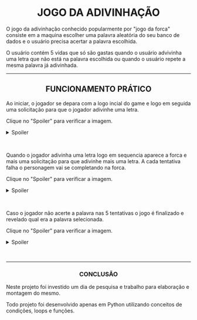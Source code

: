 <h1 align="center"><b>JOGO DA ADIVINHAÇÃO</b></h1>
<p>
O jogo da adivinhação conhecido popularmente por "jogo da forca" consiste em a maquina escolher uma palavra aleatória do seu banco de dados e o usuário precisa acertar a palavra escolhida.

O usuário contém 5 vidas que só são gastas quando o usuário advivinha uma letra que não está na palavra escolhida ou quando o usuário repete a mesma palavra já adivinhada.
</p>
<hr>
<h2 align="center"><b>FUNCIONAMENTO PRÁTICO</b></h2>
<p>
    Ao iniciar, o jogador se depara com a logo incial do game e logo em seguida uma solicitação para que o jogador adivinhe uma letra.
    <p>Clique no "Spoiler" para verificar a imagem.</p>
    <details>
        <summary>Spoiler</summary>
        <img size="20%" align="center" src="https://i.imgur.com/xQtRVZC.png">
    </details>  
</p>
<br>
<p>
    Quando o jogador adivinha uma letra logo em sequencia aparece a forca e mais uma solicitação para que adivinhe mais uma letra. A cada tentativa falha o personagem vai se completando na forca.
    <p>Clique no "Spoiler" para verificar a imagem.</p>
    <details>
    <summary :hover="color: blue">Spoiler</summary>
        <img size="20%" align="center" src="https://i.imgur.com/J4zlxrE.png">
        <img size="20%" align="center" src="https://i.imgur.com/gFFnSBL.png">
    </details>
</p>
<br>
<p>
    Caso o jogador não acerte a palavra nas 5 tentativas o jogo é finalizado e revelado qual era a palavra selecionada.
    <p>Clique no "Spoiler" para verificar a imagem.</p>
    <details>
        <summary>Spoiler</summary>
    <img size="20%" align="center" src="https://i.imgur.com/JVfikpj.png">
    </details>
</p>
<br>
<hr>
<p>
<h3 align="center"><b>CONCLUSÃO</b></h3>
<p>
Neste projeto foi investido um dia de pesquisa e trabalho para elaboração e montagem do mesmo.
</p>
<p>
Todo projeto foi desenvolvido apenas em Python utilizando conceitos de condições, loops e funções.
